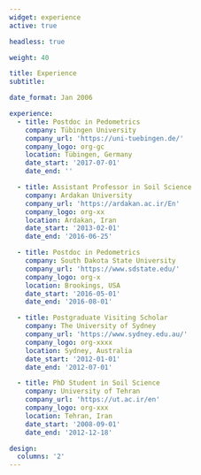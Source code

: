 ```yaml
---
widget: experience
active: true

headless: true

weight: 40

title: Experience
subtitle:

date_format: Jan 2006

experience:
  - title: Postdoc in Pedometrics
    company: Tübingen University
    company_url: 'https://uni-tuebingen.de/'
    company_logo: org-gc
    location: Tübingen, Germany
    date_start: '2017-07-01'
    date_end: ''

  - title: Assistant Professor in Soil Science
    company: Ardakan University
    company_url: 'https://ardakan.ac.ir/En'
    company_logo: org-xx
    location: Ardakan, Iran
    date_start: '2013-02-01'
    date_end: '2016-06-25'

  - title: Postdoc in Pedometrics
    company: South Dakota State University
    company_url: 'https://www.sdstate.edu/'
    company_logo: org-x
    location: Brookings, USA
    date_start: '2016-05-01'
    date_end: '2016-08-01'

  - title: Postgraduate Visiting Scholar
    company: The University of Sydney
    company_url: 'https://www.sydney.edu.au/'
    company_logo: org-xxxx
    location: Sydney, Australia
    date_start: '2012-01-01'
    date_end: '2012-07-01'

  - title: PhD Student in Soil Science
    company: University of Tehran
    company_url: 'https://ut.ac.ir/en'
    company_logo: org-xxx
    location: Tehran, Iran
    date_start: '2008-09-01'
    date_end: '2012-12-18'

design:
  columns: '2'
---
```

